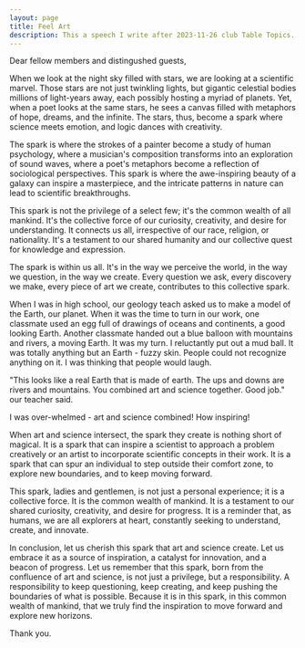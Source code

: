 ```yaml
---
layout: page
title: Feel Art
description: This a speech I write after 2023-11-26 club Table Topics.
---
```



Dear fellow members and distingushed guests,

When we look at the night sky filled with stars, we are looking at a scientific
marvel. Those stars are not just twinkling lights, but gigantic celestial bodies
millions of light-years away, each possibly hosting a myriad of planets. Yet,
when a poet looks at the same stars, he sees a canvas filled with metaphors of
hope, dreams, and the infinite. The stars, thus, become a spark where science
meets emotion, and logic dances with creativity.

The spark is where the strokes of a painter become a study of human psychology,
where a musician's composition transforms into an exploration of sound waves,
where a poet's metaphors become a reflection of sociological perspectives.
This spark is where the awe-inspiring beauty of a galaxy can inspire a
masterpiece, and the intricate patterns in nature can lead to scientific
breakthroughs.

This spark is not the privilege of a select few; it's the common wealth of all
mankind. It's the collective force of our curiosity, creativity, and desire for
understanding. It connects us all, irrespective of our race, religion, or
nationality. It's a testament to our shared humanity and our collective quest
for knowledge and expression.

The spark is within us all. It's in the way we perceive the world, in the way we
question, in the way we create. Every question we ask, every discovery we make,
every piece of art we create, contributes to this collective spark.

When I was in high school, our geology teach asked us to make a model of the Earth,
our planet. When it was the time to turn in our work, one classmate used an egg
full of drawings of oceans and continents, a good looking Earth. Another classmate handed
out a blue balloon with mountains and rivers, a moving Earth. It was my turn. I
reluctantly put out a mud ball. It was totally anything but an Earth - fuzzy skin.
People could not recognize anything on it. I was thinking that people would laugh.

"This looks like a real Earth that is made of earth. The ups and downs are rivers
and mountains. You combined art and science together. Good job." our teacher said.

I was over-whelmed - art and science combined! How inspiring!

When art and science intersect, the spark they create is nothing short of magical.
It is a spark that can inspire a scientist to approach a problem creatively or an
artist to incorporate scientific concepts in their work. It is a spark that can
spur an individual to step outside their comfort zone, to explore new boundaries,
and to keep moving forward.

This spark, ladies and gentlemen, is not just a personal experience; it is a
collective force. It is the common wealth of mankind. It is a testament to our
shared curiosity, creativity, and desire for progress. It is a reminder that,
as humans, we are all explorers at heart, constantly seeking to understand,
create, and innovate.

In conclusion, let us cherish this spark that art and science create. Let us embrace
it as a source of inspiration, a catalyst for innovation, and a beacon of progress.
Let us remember that this spark, born from the confluence of art and science, is not
just a privilege, but a responsibility. A responsibility to keep questioning, keep
creating, and keep pushing the boundaries of what is possible. Because it is in this
spark, in this common wealth of mankind, that we truly find the inspiration to move
forward and explore new horizons.

Thank you.